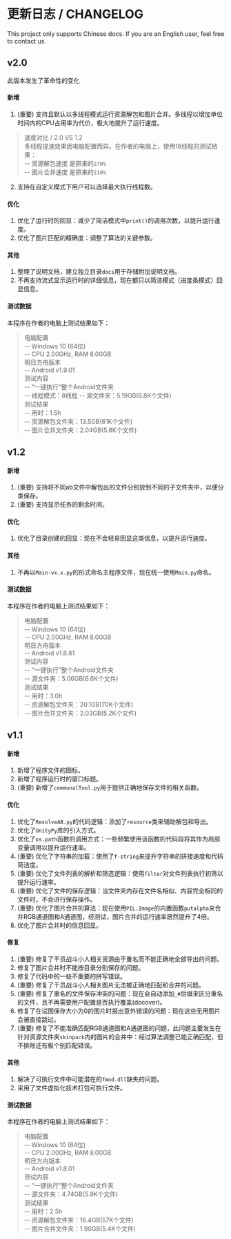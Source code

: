 更新日志 / CHANGELOG
==========
This project only supports Chinese docs. If you are an English user, feel free to contact us.

## v2.0
此版本发生了革命性的变化
#### 新增
1. (重要) 支持且默认以多线程模式运行资源解包和图片合并。多线程以增加单位时间内的CPU占用率为代价，极大地提升了运行速度。
> 速度对比 / 2.0 VS 1.2  
> 多线程提速效果因电脑配置而异。在作者的电脑上，使用16线程的测试结果：  
> -- 资源解包速度 是原来的`270%`  
> -- 图片合并速度 是原来的`210%`  
2. 支持在自定义模式下用户可以选择最大执行线程数。

#### 优化
1. 优化了运行时的回显：减少了简洁模式中`print()`的调用次数，以提升运行速度。
2. 优化了图片匹配的精确度：调整了算法的关键参数。

#### 其他
1. 整理了说明文档，建立独立目录`docs`用于存储附加说明文档。
2. 不再支持流式显示运行时的详细信息，现在都只以简洁模式（进度条模式）回显信息。

#### 测试数据
本程序在作者的电脑上测试结果如下：
> 电脑配置  
> -- Windows 10 (64位)  
> -- CPU 2.00GHz, RAM 8.00GB  
> 明日方舟版本  
> -- Android v1.9.01  
> 测试内容  
> -- “一键执行”整个Android文件夹  
> -- 线程模式：8线程
> -- 源文件夹：5.19GB(6.8K个文件)  
> 测试结果  
> -- 用时：1.5h  
> -- 资源解包文件夹：13.5GB(61K个文件)  
> -- 图片合并文件夹：2.04GB(5.8K个文件)  


## v1.2
#### 新增
1. (重要) 支持将不同ab文件中解包出的文件分别放到不同的子文件夹中，以便分类保存。
2. (重要) 支持显示任务的剩余时间。

#### 优化
1. 优化了目录创建的回显：现在不会轻易回显这类信息，以提升运行速度。

#### 其他
1. 不再以`Main-vx.x.py`的形式命名主程序文件，现在统一使用`Main.py`命名。

#### 测试数据
本程序在作者的电脑上测试结果如下：
> 电脑配置  
> -- Windows 10 (64位)  
> -- CPU 2.00GHz, RAM 8.00GB  
> 明日方舟版本  
> -- Android v1.8.81  
> 测试内容  
> -- “一键执行”整个Android文件夹  
> -- 源文件夹：5.06GB(6.6K个文件)  
> 测试结果  
> -- 用时：3.0h  
> -- 资源解包文件夹：20.1GB(70K个文件)  
> -- 图片合并文件夹：2.03GB(5.2K个文件)  


## v1.1
#### 新增
1. 新增了程序文件的图标。
2. 新增了程序运行时的窗口标题。
3. (重要) 新增了`communalTool.py`用于提供正确地保存文件的相关函数。

#### 优化
1. 优化了`ResolveAB.py`的代码逻辑：添加了`resource`类来辅助解包和导出。
2. 优化了`UnityPy`库的引入方式。
3. 优化了`os.path`函数的调用方式：一些频繁使用该函数的代码段将其作为局部变量调用以提升运行速率。
4. (重要) 优化了字符串的加载：使用了`f-string`来提升字符串的拼接速度和代码简洁度。
5. (重要) 优化了文件列表的解析和筛选逻辑：使用`filter`对文件列表执行初筛以提升运行速率。
6. (重要) 优化了文件的保存逻辑：当文件夹内存在文件名相似、内容完全相同的文件时，不会进行保存操作。
7. (重要) 优化了图片合并的算法：现在使用`PIL.Image`的内置函数`putalpha`来合并RGB通道图和A通道图，经测试，图片合并的运行速率居然提升了4倍。
8. 优化了图片合并时的信息回显。

#### 修复
1. (重要) 修复了干员战斗小人相关资源由于重名而不能正确地全部导出的问题。
2. 修复了图片合并时不能按目录分别保存的问题。
3. 修复了代码中的一些不重要的拼写错误。
4. (重要) 修复了干员战斗小人相关图片无法被正确地匹配和合并的问题。
5. (重要) 修复了重名的文件保存冲突的问题：现在会自动添加`_#`后缀来区分重名的文件，且不再需要用户配置是否执行覆盖(docover)。
6. 修复了在试图保存大小为0的图片时报出意外错误的问题：现在这些无用图片会被直接跳过。
7. (重要) 修复了不能准确匹配RGB通道图和A通道图的问题，此问题主要发生在针对资源文件夹`skinpack`内的图片的合并中：经过算法调整已能正确匹配，但不排除还有极个别匹配错误。

#### 其他
1. 解决了可执行文件中可能潜在的`fmod.dll`缺失的问题。
2. 采用了文件虚拟化技术打包可执行文件。

#### 测试数据
本程序在作者的电脑上测试结果如下：
> 电脑配置  
> -- Windows 10 (64位)  
> -- CPU 2.00GHz, RAM 8.00GB  
> 明日方舟版本  
> -- Android v1.8.01  
> 测试内容  
> -- “一键执行”整个Android文件夹  
> -- 源文件夹：4.74GB(5.9K个文件)  
> 测试结果  
> -- 用时：2.5h  
> -- 资源解包文件夹：18.4GB(57K个文件)  
> -- 图片合并文件夹：1.90GB(5.4K个文件)  
